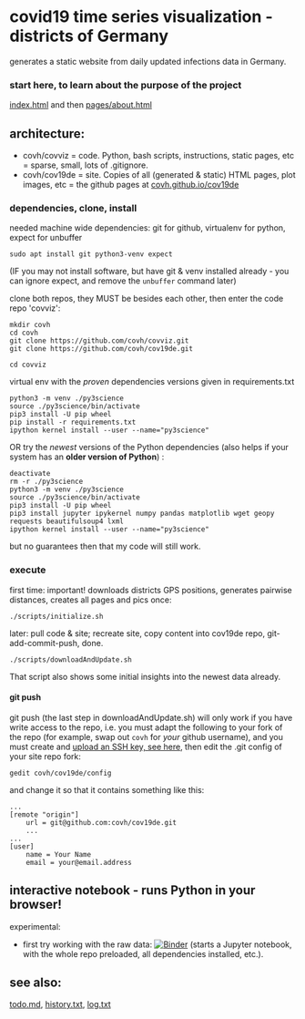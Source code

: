 # covid19 time series visualization - districts of Germany
generates a static website from daily updated infections data in Germany.

### start here, to learn about the purpose of the project

[index.html](https://covh.github.io/cov19de/index.html) and then [pages/about.html](https://covh.github.io/cov19de/pages/about.html)

## architecture:
* covh/covviz = code. Python, bash scripts, instructions, static pages, etc = sparse, small, lots of .gitignore.
* covh/cov19de = site. Copies of all (generated & static) HTML pages, plot images, etc = the github pages at [covh.github.io/cov19de](https://covh.github.io/cov19de)  

### dependencies, clone, install
needed machine wide dependencies: git for github, virtualenv for python, expect for unbuffer

    sudo apt install git python3-venv expect 

(IF you may not install software, but have git & venv installed already - you can ignore expect, and remove the `unbuffer` command later)

clone both repos, they MUST be besides each other, then enter the code repo 'covviz':
```
mkdir covh
cd covh
git clone https://github.com/covh/covviz.git
git clone https://github.com/covh/cov19de.git

cd covviz
```

virtual env with the *proven* dependencies versions given in requirements.txt
```
python3 -m venv ./py3science
source ./py3science/bin/activate
pip3 install -U pip wheel
pip install -r requirements.txt
ipython kernel install --user --name="py3science"
```

OR try the *newest* versions of the Python dependencies (also helps if your system has an **older version of Python**) :
```
deactivate
rm -r ./py3science
python3 -m venv ./py3science
source ./py3science/bin/activate
pip3 install -U pip wheel
pip3 install jupyter ipykernel numpy pandas matplotlib wget geopy requests beautifulsoup4 lxml
ipython kernel install --user --name="py3science"
```
but no guarantees then that my code will still work.

### execute
first time: important! downloads districts GPS positions, generates pairwise distances, creates all pages and pics once:

    ./scripts/initialize.sh

later: pull code & site; recreate site, copy content into cov19de repo, git-add-commit-push, done. 

    ./scripts/downloadAndUpdate.sh
    
That script also shows some initial insights into the newest data already.

#### git push
git push (the last step in downloadAndUpdate.sh) will only work if you have write access to the repo, i.e. you must adapt the following to your fork of the repo (for example, swap out `covh` for *your* github username), and you must create and [upload an SSH key, see here](https://github.com/settings/keys), then edit the .git config of your site repo fork: 

    gedit covh/cov19de/config

and change it so that it contains something like this:

```
...
[remote "origin"]
	url = git@github.com:covh/cov19de.git
	...
...
[user]
    name = Your Name
    email = your@email.address
```


## interactive notebook - runs Python in your browser!

experimental: 

* first try working with the raw data: [![Binder](https://mybinder.org/badge_logo.svg)](https://mybinder.org/v2/gh/covh/covviz/master?filepath=notebooks%2Frisklayer-pandas.ipynb) (starts a Jupyter notebook, with the whole repo preloaded, all dependencies installed, etc.).

## see also:

[todo.md](todo.md), [history.txt](history.txt), [log.txt](log.txt)

